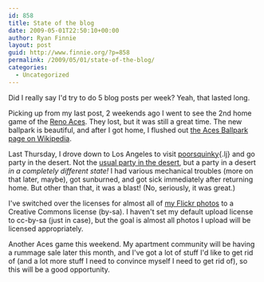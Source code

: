 ```yaml
---
id: 858
title: State of the blog
date: 2009-05-01T22:50:10+00:00
author: Ryan Finnie
layout: post
guid: http://www.finnie.org/?p=858
permalink: /2009/05/01/state-of-the-blog/
categories:
  - Uncategorized
---
```

Did I really say I'd try to do 5 blog posts per week? Yeah, that lasted long.

Picking up from my last post, 2 weekends ago I went to see the 2nd home game of the [Reno Aces](http://www.renoaces.com/). They lost, but it was still a great time. The new ballpark is beautiful, and after I got home, I flushed out [the Aces Ballpark page on Wikipedia](http://en.wikipedia.org/wiki/Aces_Ballpark).

Last Thursday, I drove down to Los Angeles to visit [poorsquinky](http://poorsquinky.livejournal.com/){.lj} and go party in the desert. Not the [usual party in the desert](http://www.burningman.com/), but a party in a desert _in a completely different state!_ I had various mechanical troubles (more on that later, maybe), got sunburned, and got sick immediately after returning home. But other than that, it was a blast! (No, seriously, it was great.)

I've switched over the licenses for almost all of [my Flickr photos](http://www.flickr.com/photos/fo0bar) to a Creative Commons license (by-sa). I haven't set my default upload license to cc-by-sa (just in case), but the goal is almost all photos I upload will be licensed appropriately.

Another Aces game this weekend. My apartment community will be having a rummage sale later this month, and I've got a lot of stuff I'd like to get rid of (and a lot more stuff I need to convince myself I need to get rid of), so this will be a good opportunity.
